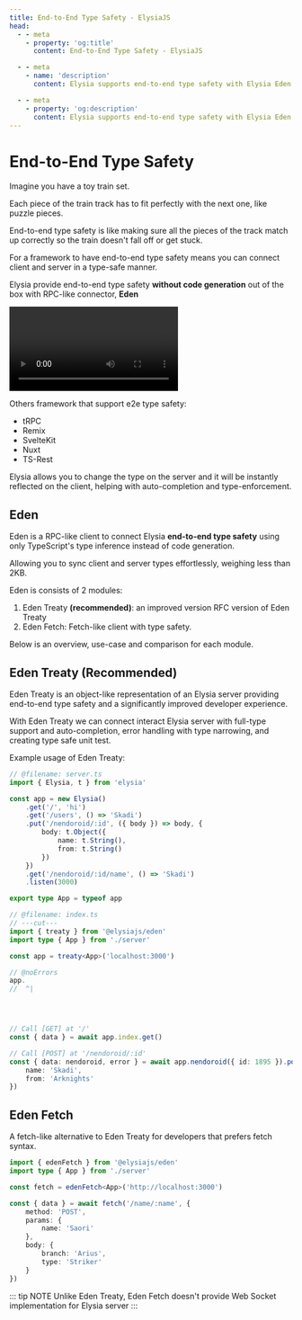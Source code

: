 ```yaml
---
title: End-to-End Type Safety - ElysiaJS
head:
  - - meta
    - property: 'og:title'
      content: End-to-End Type Safety - ElysiaJS

  - - meta
    - name: 'description'
      content: Elysia supports end-to-end type safety with Elysia Eden since start. End-to-end type-safety refers to a system in which every component of the system is checked for type consistency, meaning that data is passed between components only if the types of the data are compatible.

  - - meta
    - property: 'og:description'
      content: Elysia supports end-to-end type safety with Elysia Eden since start. End-to-end type-safety refers to a system in which every component of the system is checked for type consistency, meaning that data is passed between components only if the types of the data are compatible.
---
```


# End-to-End Type Safety
Imagine you have a toy train set.

Each piece of the train track has to fit perfectly with the next one, like puzzle pieces.

End-to-end type safety is like making sure all the pieces of the track match up correctly so the train doesn't fall off or get stuck.

For a framework to have end-to-end type safety means you can connect client and server in a type-safe manner.

Elysia provide end-to-end type safety **without code generation** out of the box with RPC-like connector, **Eden**

<video mute controls>
  <source src="/eden/eden-treaty.mp4" type="video/mp4" />
  Something went wrong trying to load video
</video>

Others framework that support e2e type safety:
- tRPC
- Remix
- SvelteKit
- Nuxt
- TS-Rest

<!-- <iframe
    id="embedded-editor"
    src="https://codesandbox.io/p/sandbox/bun-elysia-rdxljp?embed=1&codemirror=1&hidenavigation=1&hidedevtools=1&file=eden.ts"
    allow="accelerometer"
    sandbox="allow-forms allow-modals allow-popups allow-presentation allow-same-origin allow-scripts"
    loading="lazy"
/>

::: tip
Hover over variable and function to see type definition.
::: -->

Elysia allows you to change the type on the server and it will be instantly reflected on the client, helping with auto-completion and type-enforcement.

## Eden
Eden is a RPC-like client to connect Elysia  **end-to-end type safety** using only TypeScript's type inference instead of code generation.

Allowing you to sync client and server types effortlessly, weighing less than 2KB.

Eden is consists of 2 modules:
1. Eden Treaty **(recommended)**: an improved version RFC version of Eden Treaty
2. Eden Fetch: Fetch-like client with type safety.

Below is an overview, use-case and comparison for each module.

## Eden Treaty (Recommended)
Eden Treaty is an object-like representation of an Elysia server providing end-to-end type safety and a significantly improved developer experience.

With Eden Treaty we can connect interact Elysia server with full-type support and auto-completion, error handling with type narrowing, and creating type safe unit test.

Example usage of Eden Treaty:
```typescript twoslash
// @filename: server.ts
import { Elysia, t } from 'elysia'

const app = new Elysia()
    .get('/', 'hi')
    .get('/users', () => 'Skadi')
    .put('/nendoroid/:id', ({ body }) => body, {
        body: t.Object({
            name: t.String(),
            from: t.String()
        })
    })
    .get('/nendoroid/:id/name', () => 'Skadi')
    .listen(3000)

export type App = typeof app

// @filename: index.ts
// ---cut---
import { treaty } from '@elysiajs/eden'
import type { App } from './server'

const app = treaty<App>('localhost:3000')

// @noErrors
app.
//  ^|




// Call [GET] at '/'
const { data } = await app.index.get()

// Call [POST] at '/nendoroid/:id'
const { data: nendoroid, error } = await app.nendoroid({ id: 1895 }).post({
    name: 'Skadi',
    from: 'Arknights'
})
```

## Eden Fetch
A fetch-like alternative to Eden Treaty for developers that prefers fetch syntax.
```typescript
import { edenFetch } from '@elysiajs/eden'
import type { App } from './server'

const fetch = edenFetch<App>('http://localhost:3000')

const { data } = await fetch('/name/:name', {
    method: 'POST',
    params: {
        name: 'Saori'
    },
    body: {
        branch: 'Arius',
        type: 'Striker'
    }
})
```

::: tip NOTE
Unlike Eden Treaty, Eden Fetch doesn't provide Web Socket implementation for Elysia server
:::
